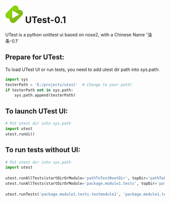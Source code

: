 # ![alt text][logo] UTest-0.1
UTest is a python unittest ui based on nose2, with a Chinese Name '油条-0.1'

[logo]: ./icons/utest.svg "UTest Logo"

## Prepare for UTest:
To load UTest UI or run tests, you need to add utest dir path into sys.path:
```python
import sys
testerPath = 'E:/projects/utest'  # Change to your path!
if testerPath not in sys.path:
    sys.path.append(testerPath)
```

## To launch UTest UI:
```python
# Put utest dir into sys.path
import utest
utest.runUi()
```

## To run tests without UI:
```python
# Put utest dir into sys.path
import utest

utest.runAllTests(startDirOrModule='pathToTestRootDir', topDir='pathToPythonTopDir', failEarly=False)
utest.runAllTests(startDirOrModule='package.module1.tests', topDir='pathToPythonTopDir', failEarly=False)

utest.runTests('package.module1.tests.testmodule1', 'package.module1.tests.testmodule2')
```